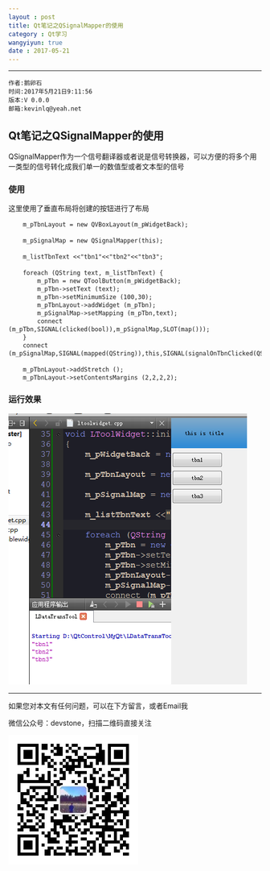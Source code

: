 ```yaml
---
layout : post
title: Qt笔记之QSignalMapper的使用
category : Qt学习
wangyiyun: true
date : 2017-05-21
---
```


******

    作者:鹅卵石
    时间:2017年5月21日9:11:56
    版本:V 0.0.0
    邮箱:kevinlq@yeah.net

<!-- more -->

## Qt笔记之QSignalMapper的使用
QSignalMapper作为一个信号翻译器或者说是信号转换器，可以方便的将多个用一类型的信号转化成我们单一的数值型或者文本型的信号

### 使用
这里使用了垂直布局将创建的按钮进行了布局
```
    m_pTbnLayout = new QVBoxLayout(m_pWidgetBack);

    m_pSignalMap = new QSignalMapper(this);

    m_listTbnText <<"tbn1"<<"tbn2"<<"tbn3";

    foreach (QString text, m_listTbnText) {
        m_pTbn = new QToolButton(m_pWidgetBack);
        m_pTbn->setText (text);
        m_pTbn->setMinimumSize (100,30);
        m_pTbnLayout->addWidget (m_pTbn);
        m_pSignalMap->setMapping (m_pTbn,text);
        connect (m_pTbn,SIGNAL(clicked(bool)),m_pSignalMap,SLOT(map()));
    }
    connect (m_pSignalMap,SIGNAL(mapped(QString)),this,SIGNAL(signalOnTbnClicked(QString)));

    m_pTbnLayout->addStretch ();
    m_pTbnLayout->setContentsMargins (2,2,2,2);

```

### 运行效果

![](/res/img/blog/Qt学习/521.png)

---

如果您对本文有任何问题，可以在下方留言，或者Email我 

微信公众号：devstone，扫描二维码直接关注

![](/res/img/blog/qrcode_for_devstone.jpg)